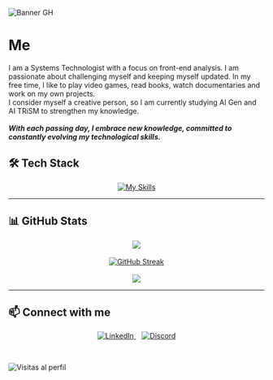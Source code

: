 ![Banner GH](https://private-user-images.githubusercontent.com/179353945/365832540-fc8bda23-9f09-4fe3-acd1-4ab6f3cb66cf.png?jwt=eyJhbGciOiJIUzI1NiIsInR5cCI6IkpXVCJ9.eyJpc3MiOiJnaXRodWIuY29tIiwiYXVkIjoicmF3LmdpdGh1YnVzZXJjb250ZW50LmNvbSIsImtleSI6ImtleTUiLCJleHAiOjE3MjYxNTU2NDAsIm5iZiI6MTcyNjE1NTM0MCwicGF0aCI6Ii8xNzkzNTM5NDUvMzY1ODMyNTQwLWZjOGJkYTIzLTlmMDktNGZlMy1hY2QxLTRhYjZmM2NiNjZjZi5wbmc_WC1BbXotQWxnb3JpdGhtPUFXUzQtSE1BQy1TSEEyNTYmWC1BbXotQ3JlZGVudGlhbD1BS0lBVkNPRFlMU0E1M1BRSzRaQSUyRjIwMjQwOTEyJTJGdXMtZWFzdC0xJTJGczMlMkZhd3M0X3JlcXVlc3QmWC1BbXotRGF0ZT0yMDI0MDkxMlQxNTM1NDBaJlgtQW16LUV4cGlyZXM9MzAwJlgtQW16LVNpZ25hdHVyZT05NGM0NTI2YTQ2MzRkYzQ4M2I4NjNhNmUyZjczZDlmYmExZGJlMTYyOGUxODA1MDZlNmNkMmE3NzYwNGQ0ZTZhJlgtQW16LVNpZ25lZEhlYWRlcnM9aG9zdCZhY3Rvcl9pZD0wJmtleV9pZD0wJnJlcG9faWQ9MCJ9.CZl76vXId7xYqj9sGPWPyx3Bak0ZYrIuSmKDiPXlcc0)

#  Me 
I am a Systems Technologist with a focus on front-end analysis. I am passionate about challenging myself and keeping myself updated. In my free time, I like to play video games, read books, watch documentaries and work on my own projects. <br>
I consider myself a creative person, so I am currently studying AI Gen and AI TRiSM to strengthen my knowledge. <br>
<br>
***With each passing day, I embrace new knowledge, committed to constantly evolving my technological skills.***



## 🛠️ Tech Stack

<p align="center">
  <a href="https://skillicons.dev">
    <img src="https://skillicons.dev/icons?i=windows,linux,visualstudio,androidstudio,vscode,sublime,wordpress,html,css,bootstrap,php,mysql,sqlite,javascript,ts,jquery,babel,nodejs,npm,python,django,unity,powershell,git,github,gitlab,heroku,robloxstudio,stackoverflow,gmail" alt="My Skills"/>
  </a>
</p>

---


## 📊 GitHub Stats

<div align="center">
  <img src="https://github-readme-stats.vercel.app/api?username=Juan372882&theme=blueberry&hide_border=false&include_all_commits=false&count_private=false" />
  <br/>
  <br/>
  <a href="https://git.io/streak-stats"><img src="https://github-readme-streak-stats.herokuapp.com?user=Juan372882&theme=blueberry" alt="GitHub Streak" /></a>
  <br/>
  <br/>
  <img src="https://github-readme-stats.vercel.app/api/top-langs/?username=Juan372882&theme=blueberry&hide_border=false&include_all_commits=false&count_private=false&layout=compact" />
</div>

---


## 📫 Connect with me

<p align="center">
  <a href="https://www.linkedin.com/in/juan-manuel3728825/">
    <img src="https://img.shields.io/badge/LinkedIn-%230077B5.svg?style=for-the-badge&logo=linkedin&logoColor=white" alt="LinkedIn" />
  </a>&nbsp;&nbsp;
  <a href="https://discord.com/users/1278428808780845106">
    <img src="https://img.shields.io/badge/Discord-%237289DA.svg?style=for-the-badge&logo=discord&logoColor=white" alt="Discord" />
  </a>
</p>

<br/>

![Visitas al perfil](https://komarev.com/ghpvc/?username=Juan372882)
